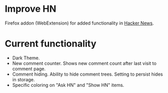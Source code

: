 # Improve HN

Firefox addon (WebExtension) for added functionality in [Hacker News](https://news.ycombinator.com/).

# Current functionality

 - Dark Theme.
 - New comment counter. Shows new comment count after last visit to comment page.
 - Comment hiding. Ability to hide comment trees. Setting to persist hides in storage.
 - Specific coloring on "Ask HN" and "Show HN" items.
